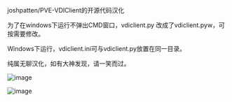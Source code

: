 joshpatten/PVE-VDIClient的开源代码汉化

为了在windows下运行不弹出CMD窗口，vdiclient.py 改成了vdiclient.pyw，可按需要修改。

Windows下运行，vdiclient.ini可与vdiclient.py放置在同一目录。

纯属无聊汉化，如有大神发现，请一笑而过。

![image](https://github.com/matchnetpc/VDIClient/assets/51404456/20c102e3-d0a4-473b-8c35-d8537b66539b)

![image](https://github.com/matchnetpc/VDIClient/assets/51404456/7e152cd0-7d30-474e-88bf-457423db0c15)

